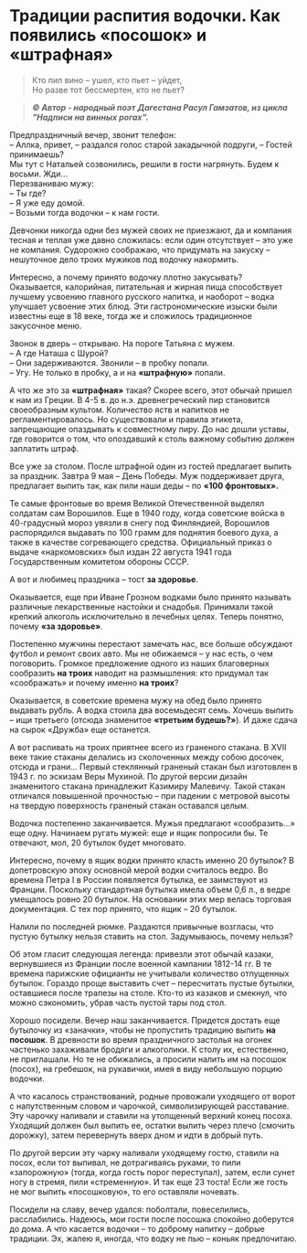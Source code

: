 #  Традиции распития водочки. Как появились «посошок» и «штрафная»
> Кто пил вино – ушел, кто пьет – уйдет,  
> Но разве тот бессмертен, кто не пьет?

> _**© Автор - народный поэт Дагестана Расул Гамзатов, из цикла "Надписи на винных рогах".**_

Предпраздничный вечер, звонит телефон:  
– Аллка, привет, – раздался голос старой закадычной подруги, – Гостей принимаешь?  
Мы тут с Натальей созвонились, решили в гости нагрянуть. Будем к восьми. Жди…  
Перезваниваю мужу:  
– Ты где?  
– Я уже еду домой.  
– Возьми тогда водочки – к нам гости.

Девчонки никогда одни без мужей своих не приезжают, да и компания тесная и теплая уже давно сложилась: если один отсутствует – это уже не компания.
Судорожно соображаю, что придумать на закуску – нешуточное дело троих мужиков под водочку накормить.

Интересно, а почему принято водочку плотно закусывать? Оказывается, калорийная, питательная и жирная пища способствует лучшему усвоению главного русского напитка, и наоборот – водка улучшает усвоение этих блюд. Эти гастрономические изыски были известны еще в 18 веке, тогда же и сложилось традиционное закусочное меню.

Звонок в дверь – открываю. На пороге Татьяна с мужем.  
– А где Наташа с Шурой?  
– Они задерживаются. Звонили – в пробку попали.  
– Угу. Не только в пробку, а и на **«штрафную»** попали.  

А что же это за **«штрафная»** такая? Скорее всего, этот обычай пришел к нам из Греции. В 4-5 в. до н.э. древнегреческий пир становится своеобразным культом. Количество яств и напитков не регламентировалось. Но существовали и правила этикета, запрещающие опаздывать к совместному пиру. До нас дошли уставы, где говорится о том, что опоздавший к столь важному событию должен заплатить штраф.

Все уже за столом. После штрафной один из гостей предлагает выпить за праздник. Завтра 9 мая – День Победы. Муж поддерживает друга, предлагает выпить так, как пили наши деды – по **«100 фронтовых».**

Те самые фронтовые во время Великой Отечественной выделял солдатам сам Ворошилов. Еще в 1940 году, когда советские войска в 40-градусный мороз увязли в снегу под Финляндией, Ворошилов распорядился выдавать по 100 грамм для поднятия боевого духа, а также в качестве согревающего средства. Официальный приказ о выдаче «наркомовских» был издан 22 августа 1941 года Государственным комитетом обороны СССР.

А вот и любимец праздника – тост **за здоровье**.

Оказывается, еще при Иване Грозном водками было принято называть различные лекарственные настойки и снадобья. Принимали такой крепкий алкоголь исключительно в лечебных целях. Теперь понятно, почему **«за здоровье»**.

Постепенно мужчины перестают замечать нас, все больше обсуждают футбол и ремонт своих авто. Мы не обижаемся – у нас есть, о чем поговорить. Громкое предложение одного из наших благоверных сообразить **на троих** наводит на размышления: кто придумал так «соображать» и почему именно **на троих**?

Оказывается, в советские времена мужу на обед было принято выдавать рубль. А водка стоила два восемьдесят семь. Хочешь выпить – ищи третьего (отсюда знаменитое **«третьим будешь?»**). И даже сдача на сырок «Дружба» еще останется.

А вот распивать на троих приятнее всего из граненого стакана. В XVII веке такие стаканы делались из сколоченных между собою досочек, отсюда и грани... Первый стеклянный граненый стакан был изготовлен в 1943 г. по эскизам Веры Мухиной. По другой версии дизайн знаменитого стакана принадлежит Казимиру Малевичу. Такой стакан отличался повышенной прочностью – при падении с метровой высоты на твердую поверхность граненый стакан оставался целым.

Водочка постепенно заканчивается. Мужья предлагают «сообразить…» еще одну. Начинаем ругать мужей: еще и ящик попросили бы. Те отвечают, мол, 20 бутылок будет многовато.

Интересно, почему в ящик водки принято класть именно 20 бутылок? В допетровскую эпоху основной мерой водки считалось ведро. Во времена Петра I в России появляется бутылка, ее заимствуют из Франции. Поскольку стандартная бутылка имела объем 0,6 л., в ведре умещалось ровно 20 бутылок. На основании этих мер велась торговая документация. С тех пор принято, что ящик – 20 бутылок.

Налили по последней рюмке. Раздаются привычные возгласы, что пустую бутылку нельзя ставить на стол. Задумываюсь, почему нельзя?

Об этом гласит следующая легенда: привезли этот обычай казаки, вернувшиеся из Франции после военной кампании 1812-14 гг. В те времена парижские официанты не учитывали количество отпущенных бутылок. Гораздо проще выставить счет – пересчитать пустые бутылки, оставшиеся после трапезы на столе. Кто-то из казаков и смекнул, что можно сэкономить, убрав часть пустой тары под стол.

Хорошо посидели. Вечер наш заканчивается. Придется достать еще бутылочку из «заначки», чтобы не пропустить традицию выпить **на посошок**. В древности во время праздничного застолья на огонек частенько захаживали бродяги и алкоголики. К столу их, естественно, не приглашали. Но те не обижались, а просили налить им на посошок (посох), на гребешок, на рукавички, имея в виду небольшую порцию водочки.

А что касалось странствований, родные провожали уходящего от ворот с напутственным словом и чарочкой, символизирующей расставание. Эту чарочку наливали и ставили на утолщенный верхний конец посоха. Уходящий должен был выпить ее, остатки вылить через плечо (смочить дорожку), затем перевернуть вверх дном и идти в добрый путь.

По другой версии эту чарку наливали уходящему гостю, ставили на посох, если тот выпивал, не дотрагиваясь руками, то пили «запорожную» (тогда, когда гость порог переступал), затем, если сунет ногу в стремя, пили «стременную». И так еще 23 тоста! Если же гость не мог выпить «посошковую», то его оставляли ночевать.

Посидели на славу, вечер удался: поболтали, повеселились, расслабились. Надеюсь, мои гости после посошка спокойно доберутся до дома. А что касается водочки – то доброму напитку – добрые традиции. Эх, жалею я, иногда, что водку не пью – коньяк предпочитаю.
